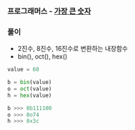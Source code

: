 ### 프로그래머스 - [가장 큰 숫자](https://programmers.co.kr/learn/courses/30/lessons/12911)

### 풀이

* 2진수, 8진수, 16진수로 변환하는 내장함수
* bin(), oct(), hex()

```Python
value = 60

b = bin(value)
o = oct(value)
h = hex(value)

b >>> 0b111100
o >>> 0o74
h >>> 0x3c
```

